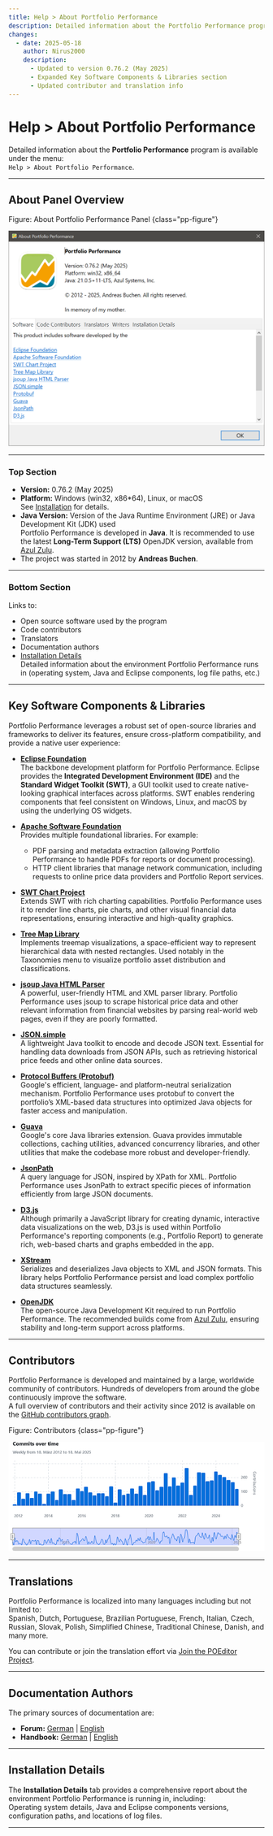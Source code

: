 ```yaml
---
title: Help > About Portfolio Performance
description: Detailed information about the Portfolio Performance program, including version, platform, Java version, key software components, contributors, translators, and installation details.
changes:
  - date: 2025-05-18
    author: Nirus2000
    description:
      - Updated to version 0.76.2 (May 2025)
      - Expanded Key Software Components & Libraries section
      - Updated contributor and translation info
---
```


# Help > About Portfolio Performance

Detailed information about the **Portfolio Performance** program is available under the menu:  
`Help > About Portfolio Performance`.

---

## About Panel Overview

Figure: About Portfolio Performance Panel {class="pp-figure"}

![About Portfolio Performance Panel](./images/about.png)

---

### Top Section

- **Version:** 0.76.2 (May 2025)
- **Platform:** Windows (win32, x86*64), Linux, or macOS  
  See [Installation](../../getting-started/installation.md) for details.
- **Java Version:** Version of the Java Runtime Environment (JRE) or Java Development Kit (JDK) used  
  Portfolio Performance is developed in **Java**. It is recommended to use the latest **Long-Term Support (LTS)** OpenJDK version, available from [Azul Zulu](https://www.azul.com/downloads/?package=jdk#zulu).
- The project was started in 2012 by **Andreas Buchen**.

---

### Bottom Section

Links to:
- Open source software used by the program
- Code contributors
- Translators
- Documentation authors
- [Installation Details](../../getting-started/installation.md)  
  Detailed information about the environment Portfolio Performance runs in (operating system, Java and Eclipse components, log file paths, etc.)

---

## Key Software Components & Libraries

Portfolio Performance leverages a robust set of open-source libraries and frameworks to deliver its features, ensure cross-platform compatibility, and provide a native user experience:

- **[Eclipse Foundation](https://www.eclipse.org/)**  
  The backbone development platform for Portfolio Performance. Eclipse provides the **Integrated Development Environment (IDE)** and the **Standard Widget Toolkit (SWT)**, a GUI toolkit used to create native-looking graphical interfaces across platforms. SWT enables rendering components that feel consistent on Windows, Linux, and macOS by using the underlying OS widgets.

- **[Apache Software Foundation](https://apache.org/)**  
  Provides multiple foundational libraries. For example:

  - PDF parsing and metadata extraction (allowing Portfolio Performance to handle PDFs for reports or document processing).
  - HTTP client libraries that manage network communication, including requests to online price data providers and Portfolio Report services.

- **[SWT Chart Project](https://github.com/eclipse/swtchart/wiki)**  
  Extends SWT with rich charting capabilities. Portfolio Performance uses it to render line charts, pie charts, and other visual financial data representations, ensuring interactive and high-quality graphics.

- **[Tree Map Library](https://github.com/smurf667/treemaplib)**  
  Implements treemap visualizations, a space-efficient way to represent hierarchical data with nested rectangles. Used notably in the Taxonomies menu to visualize portfolio asset distribution and classifications.

- **[jsoup Java HTML Parser](https://jsoup.org/)**  
  A powerful, user-friendly HTML and XML parser library. Portfolio Performance uses jsoup to scrape historical price data and other relevant information from financial websites by parsing real-world web pages, even if they are poorly formatted.

- **[JSON.simple](https://github.com/fangyidong/json-simple)**  
  A lightweight Java toolkit to encode and decode JSON text. Essential for handling data downloads from JSON APIs, such as retrieving historical price feeds and other online data sources.

- **[Protocol Buffers (Protobuf)](https://github.com/protocolbuffers/protobuf)**  
  Google's efficient, language- and platform-neutral serialization mechanism. Portfolio Performance uses protobuf to convert the portfolio’s XML-based data structures into optimized Java objects for faster access and manipulation.

- **[Guava](https://github.com/google/guava)**  
  Google's core Java libraries extension. Guava provides immutable collections, caching utilities, advanced concurrency libraries, and other utilities that make the codebase more robust and developer-friendly.

- **[JsonPath](https://github.com/json-path/JsonPath)**  
  A query language for JSON, inspired by XPath for XML. Portfolio Performance uses JsonPath to extract specific pieces of information efficiently from large JSON documents.

- **[D3.js](https://d3js.org/)**  
  Although primarily a JavaScript library for creating dynamic, interactive data visualizations on the web, D3.js is used within Portfolio Performance's reporting components (e.g., Portfolio Report) to generate rich, web-based charts and graphs embedded in the app.

- **[XStream](https://github.com/x-stream/xstream)**  
  Serializes and deserializes Java objects to XML and JSON formats. This library helps Portfolio Performance persist and load complex portfolio data structures seamlessly.

- **[OpenJDK](https://openjdk.org/)**  
  The open-source Java Development Kit required to run Portfolio Performance. The recommended builds come from [Azul Zulu](https://www.azul.com/downloads/?package=jdk#zulu), ensuring stability and long-term support across platforms.

---

## Contributors

Portfolio Performance is developed and maintained by a large, worldwide community of contributors. Hundreds of developers from around the globe continuously improve the software.  
A full overview of contributors and their activity since 2012 is available on the [GitHub contributors graph](https://github.com/portfolio-performance/portfolio/graphs/contributors).

Figure: Contributors {class="pp-figure"}

![Contributors](./images/commits-over-time.png)

---

## Translations

Portfolio Performance is localized into many languages including but not limited to:  
Spanish, Dutch, Portuguese, Brazilian Portuguese, French, Italian, Czech, Russian, Slovak, Polish, Simplified Chinese, Traditional Chinese, Danish, and many more.

You can contribute or join the translation effort via [Join the POEditor Project](https://poeditor.com/join/project?hash=4lYKLpEWOY).

---

## Documentation Authors

The primary sources of documentation are:

- **Forum:** [German](https://forum.portfolio-performance.info/c/deutsch/10) | [English](https://forum.portfolio-performance.info/c/english/16)
- **Handbook:** [German](https://help.portfolio-performance.info/de/) | [English](https://help.portfolio-performance.info/en/)

---

## Installation Details

The **Installation Details** tab provides a comprehensive report about the environment Portfolio Performance is running in, including:  
Operating system details, Java and Eclipse components versions, configuration paths, and locations of log files.

---
